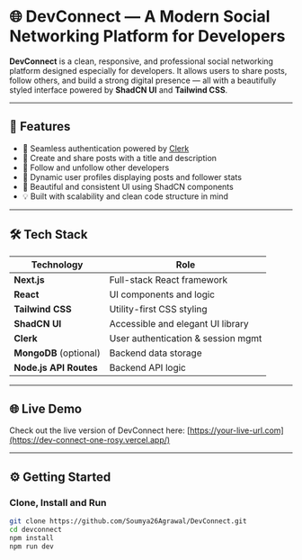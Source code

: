 # 🌐 DevConnect — A Modern Social Networking Platform for Developers

**DevConnect** is a clean, responsive, and professional social networking platform designed especially for developers. It allows users to share posts, follow others, and build a strong digital presence — all with a beautifully styled interface powered by **ShadCN UI** and **Tailwind CSS**.

---

## 🚀 Features

- 🔐 Seamless authentication powered by [Clerk](https://clerk.dev)
- 📝 Create and share posts with a title and description
- 👥 Follow and unfollow other developers
- 📄 Dynamic user profiles displaying posts and follower stats
- 🎨 Beautiful and consistent UI using ShadCN components
- 💡 Built with scalability and clean code structure in mind

---

## 🛠 Tech Stack

| Technology       | Role                             |
|------------------|----------------------------------|
| **Next.js**      | Full-stack React framework       |
| **React**        | UI components and logic          |
| **Tailwind CSS** | Utility-first CSS styling        |
| **ShadCN UI**    | Accessible and elegant UI library|
| **Clerk**        | User authentication & session mgmt |
| **MongoDB** (optional) | Backend data storage        |
| **Node.js API Routes** | Backend API logic           |

---

## 🌐 Live Demo

Check out the live version of DevConnect here: [https://your-live-url.com](https://dev-connect-one-rosy.vercel.app/)

---

## ⚙️ Getting Started

### Clone, Install and Run

```bash
git clone https://github.com/Soumya26Agrawal/DevConnect.git
cd devconnect
npm install
npm run dev
